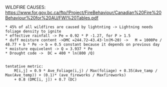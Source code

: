 WILDFIRE CAUSES:
<https://www.for.gov.bc.ca/ftp/!Project/FireBehaviour/Canadian%20Fire%20Behaviour%20for%20AU/FWI%20Tables.pdf>

    * 45% of all wildfires are caused by lightnting -> Lightning needs foliage density to ignite
    * effective rainfall -> Pe = 0.92 * P -1.27, for P > 1.5
    * duff moisture content ->DMC =244.72−43.43⋅ln(M−20) ->   M = 1000Pe / 48.77 + b * Pe -> b = 0.5 constant because it depends on previous day
    * moisture equivelent -> Q = 3.937 * Pe 
    * Drought code ->  DC = 400 * ln(800 /Q)


    tentative metric:
        M[i,j] = 0.9 * Ave_Foliage(i,j) / Max(foliage) + 0.35(Ave_tamp / Max(Ave_temp)) + (0.1)* (ave_fireworks / Maxfireworks) 
        + 0.8 (DMC[i, j]) + 0.7 (DC)
